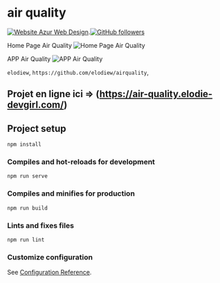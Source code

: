 # air quality

[![Website Azur Web Design](https://img.shields.io/website-up-down-green-red/http/shields.io.svg)](https://air-quality.elodie-devgirl.com/).[![GitHub followers](https://img.shields.io/github/followers/Naereen.svg?style=social&label=Follow&maxAge=2592000)](https://github.com/elodiew?tab=followers)


Home Page Air Quality
![Home Page Air Quality](https://zupimages.net/up/20/39/ubgc.jpg)

APP Air Quality
![APP Air Quality](https://zupimages.net/up/20/39/tkdx.jpg)


`elodiew`, `https://github.com/elodiew/airquality`, 

<!-- ABOUT THE PROJECT -->

## Projet en ligne ici => (https://air-quality.elodie-devgirl.com/)

## Project setup
```
npm install
```

### Compiles and hot-reloads for development
```
npm run serve
```

### Compiles and minifies for production
```
npm run build
```

### Lints and fixes files
```
npm run lint
```

### Customize configuration
See [Configuration Reference](https://cli.vuejs.org/config/).
